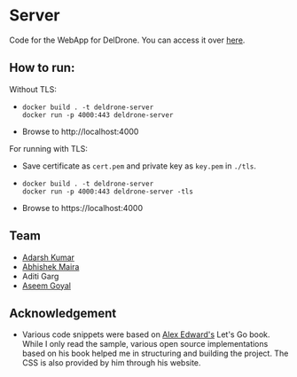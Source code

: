 # Server
Code for the WebApp for DelDrone. You can access it over [here](https://deldrone.iamadarshk.com).

## How to run:
Without TLS:
- ```
  docker build . -t deldrone-server
  docker run -p 4000:443 deldrone-server
  ```
- Browse to http://localhost:4000

For running with TLS:
- Save certificate as `cert.pem` and private key as `key.pem` in `./tls`. 
- ```
  docker build . -t deldrone-server
  docker run -p 4000:443 deldrone-server -tls
  ```
- Browse to https://localhost:4000

## Team
- [Adarsh Kumar](https://github.com/iamadarshk)
- [Abhishek Maira](https://github.com/AbhishekMaira10)
- Aditi Garg
- [Aseem Goyal](https://github.com/aseemgoyal200)


## Acknowledgement
- Various code snippets were based on [Alex Edward's](https://www.alexedwards.net) Let's Go book. While I only read the sample, various open source implementations based on
his book helped me in structuring and building the project. The CSS is also provided by him through his website.
